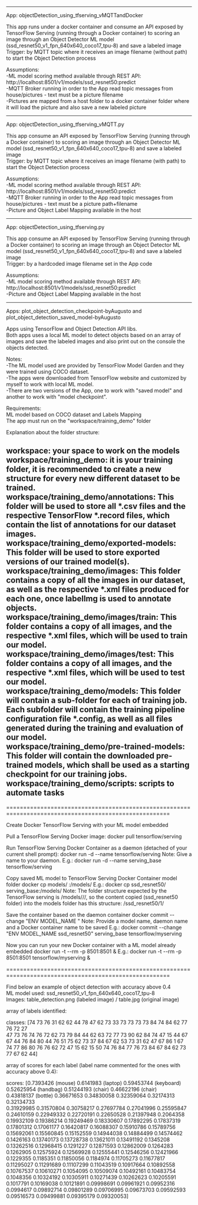 ------------------------------------------------------------------------------------------------------  
App: objectDetection_using_tfserving_vMQTTandDocker  
  
This app runs under a docker container and consume an API exposed by TensorFlow Serving (running through a Docker container) to scoring an image through an Object Detector ML model (ssd_resnet50_v1_fpn_640x640_coco17_tpu-8) and save a labeled image  
Trigger: by MQTT topic where it receives an image filename (without path) to start the Object Detection process  
  
Assumptions:  
  -ML model scoring method available through REST API: http://localhost:8501/v1/models/ssd_resnet50:predict  
  -MQTT Broker running in order to the App read topic messages from house/pictures - text must be a picture filename  
  -Pictures are mapped from a host folder to a docker container folder where it will load the picture and also save a new labeled picture  
  
------------------------------------------------------------------------------------------------------  
App: objectDetection_using_tfserving_vMQTT.py  
  
This app consume an API exposed by TensorFlow Serving (running through a Docker container) to scoring an image through an Object   Detector ML model (ssd_resnet50_v1_fpn_640x640_coco17_tpu-8) and save a labeled image  
Trigger: by MQTT topic where it receives an image filename (with path) to start the Object Detection process  
  
Assumptions:  
  -ML model scoring method available through REST API: http://localhost:8501/v1/models/ssd_resnet50:predict  
  -MQTT Broker running in order to the App read topic messages from house/pictures - text must be a picture path+filename  
  -Picture and Object Label Mapping available in the host  
  
------------------------------------------------------------------------------------------------------  
App: objectDetection_using_tfserving.py  
  
This app consume an API exposed by TensorFlow Serving (running through a Docker container) to scoring an image through an Object  Detector ML model (ssd_resnet50_v1_fpn_640x640_coco17_tpu-8) and save a labeled image  
Trigger: by a hardcoded image filename set in the App code  
  
Assumptions:  
  -ML model scoring method available through REST API: http://localhost:8501/v1/models/ssd_resnet50:predict  
  -Picture and Object Label Mapping available in the host  
  
------------------------------------------------------------------------------------------------------  
Apps: plot_object_detection_checkpoint-byAugusto and plot_object_detection_saved_model-byAugusto  
  
Apps using TensorFlow and Object Detection API libs.  
Both apps uses a local ML model to detect objects based on an array of images and save the labeled images and also print out on the console the objects detected.  
  
Notes:  
-The ML model used are provided by TensorFlow Model Garden and they were trained using COCO dataset.  
-The apps were downloaded from TensorFlow website and customized by myself to work with local ML model.  
-There are two versions of the App, one to work with "saved model" and another to work with "model checkpoint".  
  
Requirements:  
ML model based on COCO dataset and Labels Mapping  
The app must run on the "workspace/training_demo" folder  
  
Explanation about the folder structure:  
  
workspace: your space to work on the models  
workspace/training_demo: it is your training folder, it is recommended to create a new structure for every new different dataset to be trained.  
workspace/training_demo/annotations: This folder will be used to store all *.csv files and the respective TensorFlow *.record files, which contain the list of annotations for our dataset images.  
workspace/training_demo/exported-models: This folder will be used to store exported versions of our trained model(s).  
workspace/training_demo/images: This folder contains a copy of all the images in our dataset, as well as the respective *.xml files produced for each one, once labelImg is used to annotate objects.  
workspace/training_demo/images/train: This folder contains a copy of all images, and the respective *.xml files, which will be used to train our model.  
workspace/training_demo/images/test: This folder contains a copy of all images, and the respective *.xml files, which will be used to test our model.  
workspace/training_demo/models: This folder will contain a sub-folder for each of training job. Each subfolder will contain the training pipeline configuration file *.config, as well as all files generated during the training and evaluation of our model.  
workspace/training_demo/pre-trained-models: This folder will contain the downloaded pre-trained models, which shall be used as a starting checkpoint for our training jobs.  
workspace/training_demo/scripts: scripts to automate tasks  
-----------------------------------------------------------------------------------------------------  


======================================================================================================

Create Docker TensorFlow Serving with your ML model embedded

Pull a TensorFlow Serving Docker image:
docker pull tensorflow/serving

Run TensorFlow Serving Docker Container as a daemon (detached of your current shell prompt):
docker run -d --name <daemon name> tensorflow/serving
Note: Give a name to your daemon.
E.g.: docker run -d --name serving_base tensorflow/serving

Copy saved ML model to TensorFlow Serving Docker Container model folder
docker cp models/<my model> <daemon name>:/models/<my model>
E.g.: docker cp ssd_resnet50/ serving_base:/models/
Note: The folder structure expected by the TensorFlow serving is /models/<your base model folder>/<version number>/, so the content copied (ssd_resnet50 folder) into the models folder has this structure: /ssd_resnet50/1/

Save the container based on the daemon container
docker commit --change "ENV MODEL_NAME <model name>" <daemon name> <my container>
Note: Provide a model name, daemon name and a Docker container name to be saved
E.g.: docker commit --change "ENV MODEL_NAME ssd_resnet50" serving_base tensorflow/myserving

Now you can run your new Docker container with a ML model already embedded 
docker run -t --rm -p 8501:8501 <docker container name> &
E.g.: docker run -t --rm -p 8501:8501 tensorflow/myserving &

======================================================================================================

Find below an example of object detection with accuracy above 0.4   
ML model used: ssd_resnet50_v1_fpn_640x640_coco17_tpu-8  
Images: table_detection.png (labeled image) / table.jpg (original image)  
  
array of labels identified:  
  
 classes: [74 73 76 31 62 62 44 78 47 62 73 33 73 73 73 73 84 74 84 62 77 76 72 27  
 47 73 76 74 76 72 62 73 79 84 44 62 63 72 77 73 90 62 84 74 47 15 44 67  
 67 44 76 84 80 44 76 51 75 62 73 37 84 67 62 53 73 31 62 47 67 86  1 67  
 74 77 86 80 76 76 62 72 47 15 62 15 50 74 76 84 77 76 73 84 67 84 62 73  
 77 67 62 44]  
  
array of scores for each label (label name commented for the ones with accuracy above 0.4):   
  
scores: [0.7393426 (mouse)  0.6141983 (laptop)  0.59453744 (keyboard) 0.52625954 (handbag) 0.51244193 (chair) 0.46622196 (chair)  
 0.43818137 (bottle) 0.36671653 0.34830058 0.32359064 0.32174313 0.32134733  
 0.31929985 0.31570804 0.30758217 0.27697784 0.27041996 0.25595847  
 0.24610159 0.22949332 0.22720191 0.22650528 0.21397948 0.2064358  
 0.19932109 0.19386214 0.19249469 0.18330607 0.17892295 0.17837319  
 0.17801312 0.17061177 0.16420817 0.16088307 0.15910786 0.15789756  
 0.15692061 0.15560845 0.15152559 0.14944038 0.14884499 0.14574462  
 0.1426163  0.13740173 0.13728738 0.13621011 0.13491192 0.1345208  
 0.13262516 0.12968415 0.1291227  0.12871593 0.12862009 0.1264283  
 0.1262905  0.12575924 0.12569928 0.12555441 0.12546256 0.12421966  
 0.1229355  0.1185351  0.11850056 0.1184974  0.11705273 0.11677817  
 0.11295027 0.11291689 0.11107299 0.11043519 0.10917664 0.10892558  
 0.10767537 0.10610271 0.1054095  0.10509074 0.10492161 0.10483754  
 0.1048356  0.10324192 0.10305911 0.10271439 0.10262623 0.10205591  
 0.1017791  0.10169038 0.10121891 0.09998691 0.09961921 0.09952316  
 0.0994617  0.09892714 0.09801289 0.09706995 0.09673703 0.09592593  
 0.09516573 0.09499881 0.09395179 0.09320053]  
  